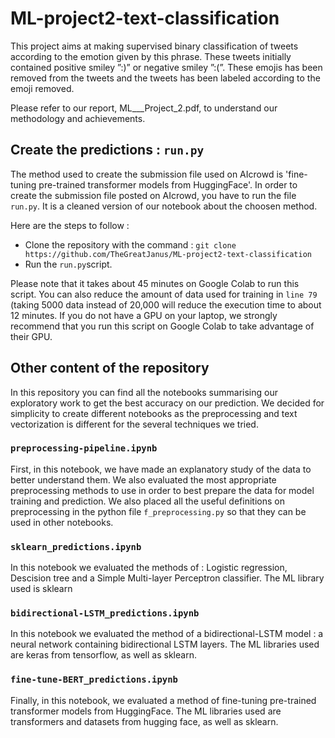# ML-project2-text-classification

This project aims at making supervised binary classification of tweets according to the emotion given by this phrase. These tweets initially contained positive smiley ”:)” or negative smiley ”:(”. These emojis has been removed from the tweets and the tweets has been labeled according to the emoji removed.

Please refer to our report, ML___Project_2.pdf, to understand our methodology and achievements.

## Create the predictions : `run.py`

The method used to create the submission file used on AIcrowd is 'fine-tuning pre-trained transformer models from HuggingFace'. In order to create the submission file posted on AIcrowd, you have to run the file `run.py`. It is a cleaned version of our notebook about the choosen method. 

Here are the steps to follow : 

* Clone the repository with the command : `git clone https://github.com/TheGreatJanus/ML-project2-text-classification` 
* Run the `run.py`script.

Please note that it takes about 45 minutes on Google Colab to run this script. You can also reduce the amount of data used for training in `line 79` (taking 5000 data instead of 20,000 will reduce the execution time to about 12 minutes. If you do not have a GPU on your laptop, we strongly recommend that you run this script on Google Colab to take advantage of their GPU.


## Other content of the repository

In this repository you can find all the notebooks summarising our exploratory work to get the best accuracy on our prediction. We decided for simplicity to create different notebooks as the preprocessing and text vectorization is different for the several techniques we tried.

### `preprocessing-pipeline.ipynb`

First, in this notebook, we have made an explanatory study of the data to better understand them. We also evaluated the most appropriate preprocessing methods to use in order to best prepare the data for model training and prediction. We also placed all the useful definitions on preprocessing in the python file `f_preprocessing.py` so that they can be used in other notebooks.

### `sklearn_predictions.ipynb`
In this notebook we evaluated the methods of : Logistic regression, Descision tree and a Simple Multi-layer Perceptron classifier. The ML library used is sklearn

### `bidirectional-LSTM_predictions.ipynb`
In this notebook we evaluated the method of a bidirectional-LSTM model : a neural network containing bidirectional LSTM layers. The ML libraries used are keras from tensorflow, as well as sklearn.

### `fine-tune-BERT_predictions.ipynb`
Finally, in this notebook, we evaluated a method of fine-tuning pre-trained transformer models from HuggingFace. The ML libraries used are transformers and datasets from hugging face, as well as sklearn.
